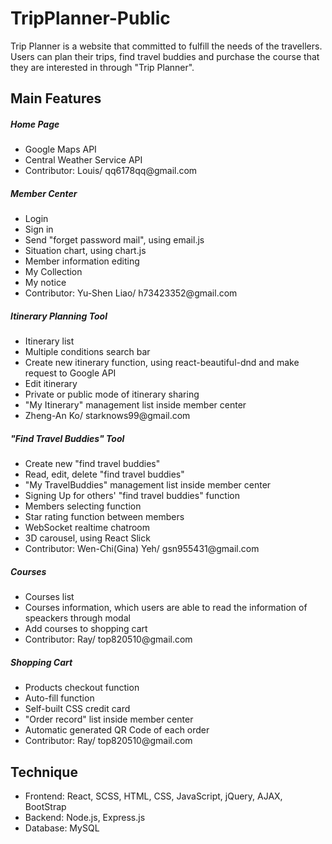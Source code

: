 # TripPlanner-Public
Trip Planner is a website that committed to fulfill the needs of the travellers. Users can plan their trips, find travel buddies and purchase the course that they are interested in through "Trip Planner".


<h2>Main Features</h2>
<h5>Home Page</h5>
<ul>
  <li>Google Maps API</li>
  <li>Central Weather Service API</li>
  <li>Contributor: Louis/ qq6178qq@gmail.com</li>
</ul>
<h5>Member Center</h5>
<ul>
  <li>Login</li>
  <li>Sign in</li>
  <li>Send "forget password mail", using email.js</li>
  <li>Situation chart, using chart.js</li>
  <li>Member information editing</li>
  <li>My Collection</li>
  <li>My notice</li>
  <li>Contributor: Yu-Shen Liao/  h73423352@gmail.com</li>
</ul>
<h5>Itinerary Planning Tool</h5>
<ul>
  <li>Itinerary list</li>
  <li>Multiple conditions search bar</li>
  <li>Create new itinerary function, using react-beautiful-dnd and make request to Google API</li>
  <li>Edit itinerary</li>
  <li>Private or public mode of itinerary sharing</li>
  <li>"My Itinerary" management list inside member center</li>
  <li>Zheng-An Ko/ starknows99@gmail.com</li>
</ul>
<h5>"Find Travel Buddies" Tool</h5>
<ul>
  <li>Create new "find travel buddies"</li>
  <li>Read, edit, delete "find travel buddies"</li>
  <li>"My TravelBuddies" management list inside member center</li>
  <li>Signing Up for others' "find travel buddies" function</li>
  <li>Members selecting function</li>
  <li>Star rating function between members</li>
  <li>WebSocket realtime chatroom</li>
  <li>3D carousel, using React Slick</li>
  <li>Contributor: Wen-Chi(Gina) Yeh/  gsn955431@gmail.com</li>
</ul>
<h5>Courses</h5>
<ul>
  <li>Courses list</li>
  <li>Courses information, which users are able to read the information of speackers through modal</li>
  <li>Add courses to shopping cart</li>
  <li>Contributor: Ray/ top820510@gmail.com</li>
</ul>
<h5>Shopping Cart</h5>
<ul>
  <li>Products checkout function</li>
  <li>Auto-fill function</li>
  <li>Self-built CSS credit card</li>
  <li>"Order record" list inside member center</li>
  <li>Automatic generated QR Code of each order</>
  <li>Contributor: Ray/ top820510@gmail.com</li>
</ul>    

<h2>Technique</h2>
<ul>
  <li>Frontend: React, SCSS, HTML, CSS, JavaScript, jQuery, AJAX, BootStrap</li>
  <li>Backend: Node.js, Express.js</li>
  <li>Database: MySQL</li>
</ul>

